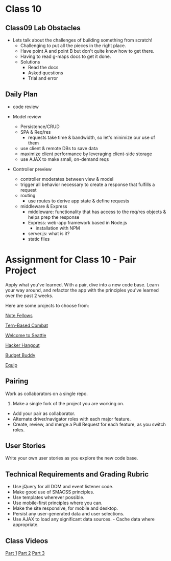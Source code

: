 # Class 10

## Class09 Lab Obstacles
- Lets talk about the challenges of building something from scratch!
  * Challenging to put all the pieces in the right place.
  * Have point A and point B but don't quite know how to get there.
  * Having to read g-maps docs to get it done.
  - Solutions
    * Read the docs
    * Asked questions
    * Trial and error
    


## Daily Plan
- code review

- Model review
  - Persistence/CRUD
  - SPA & Req/res
    - requests take time & bandwidth, so let's minimize our use of them
  - use client & remote DBs to save data
  - maximize client performance by leveraging client-side storage
  - use AJAX to make small, on-demand reqs

- Controller preview
  - controller moderates between view & model
  - trigger all behavior necessary to create a response that fulfills a request
  - routing
    - use routes to derive app state & define requests
  - middleware & Express
    - middleware: functionality that has access to the req/res objects & helps prep the response
    - Express: web-app framework based in Node.js
      - installation with NPM
    - server.js: what is it?
    - static files

# Assignment for Class 10 - Pair Project

Apply what you've learned. With a pair, dive into a new code base. Learn your way around, and refactor the app with the principles you've learned over the past 2 weeks.

Here are some projects to choose from:

[Note Fellows](https://github.com/clee46/note-fellows)

[Tern-Based Combat](https://github.com/JazzyMcSuperfly/tern-based-combat)

[Welcome to Seattle](https://github.com/PeterBreen/welcome-to-seattle)

[Hacker Hangout](https://github.com/ckperez/hackerhangout)

[Budget Buddy](https://github.com/stefuhnee/budget-buddy)

[Equip](https://github.com/heyduckd/equip)

## Pairing
Work as collaborators on a single repo.
1. Make a single fork of the project you are working on.
- Add your pair as collaborator.
- Alternate driver/navigator roles with each major feature.
- Create, review, and merge a Pull Request for each feature, as you switch roles.


## User Stories
Write your own user stories as you explore the new code base.

## Technical Requirements and Grading Rubric
 - Use jQuery for all DOM and event listener code.
 - Make good use of SMACSS principles.
 - Use templates wherever possible.
 - Use mobile-first principles where you can.
 - Make the site responsive, for mobile and desktop.
 - Persist any user-generated data and user selections.
 - Use AJAX to load any significant data sources.  - Cache data where appropriate.

 ## Class Videos
 [Part 1]()
 [Part 2]()
 [Part 3]()
